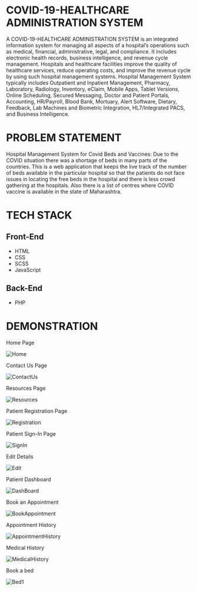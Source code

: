 # COVID-19-HEALTHCARE ADMINISTRATION SYSTEM
A COVID-19-HEALTHCARE ADMINISTRATION SYSTEM is an integrated information system for managing all aspects of a hospital’s operations such as medical, financial, administrative, legal, and compliance. It includes electronic health records, business intelligence, and revenue cycle management. Hospitals and healthcare facilities improve the quality of healthcare services, reduce operating costs, and improve the revenue cycle by using such hospital management systems. Hospital Management System typically includes Outpatient and Inpatient Management, Pharmacy, Laboratory, Radiology, Inventory, eClaim, Mobile Apps, Tablet Versions, Online Scheduling, Secured Messaging, Doctor and Patient Portals, Accounting, HR/Payroll, Blood Bank, Mortuary, Alert Software, Dietary, Feedback, Lab Machines and Biometric Integration, HL7/Integrated PACS, and Business Intelligence.

# PROBLEM STATEMENT
Hospital Management System for Covid
Beds and Vaccines:
Due to the COVID situation there was a shortage of beds in
many parts of the countries.
This is a web application that keeps the live track of the number of
beds available in the particular hospital so that the patients do
not face issues in locating the free beds in the hospital and there
is less crowd gathering at the hospitals.
Also there is a list of centres where COVID vaccine is
available in the state of Maharashtra.

# TECH STACK

## Front-End

* HTML
* CSS
* SCSS
* JavaScript

## Back-End

* PHP

# DEMONSTRATION

Home Page

![Home](https://user-images.githubusercontent.com/78092182/124178355-175d2d80-dacf-11eb-90e4-a9e01d14a841.png)

Contact Us Page

![ContactUs](https://user-images.githubusercontent.com/78092182/124178350-16c49700-dacf-11eb-85cd-8daf5452ce28.png)

Resources Page

![Resources](https://user-images.githubusercontent.com/78092182/124178362-188e5a80-dacf-11eb-98b9-932ef2fbd124.png)

Patient Registration Page

![Registration](https://user-images.githubusercontent.com/78092182/124178361-17f5c400-dacf-11eb-9d4a-2dc2e41d4995.png)

Patient Sign-In Page

![SignIn](https://user-images.githubusercontent.com/78092182/124178364-1926f100-dacf-11eb-9eda-eee1f9a1e250.png)

Edit Details

![Edit](https://user-images.githubusercontent.com/78092182/124179189-18428f00-dad0-11eb-9ce8-84410bfc160e.png)

Patient Dashboard

![DashBoard](https://user-images.githubusercontent.com/78092182/124178351-16c49700-dacf-11eb-95ea-5cf9f239cd00.png)

Book an Appointment

![BookAppointment](https://user-images.githubusercontent.com/78092182/124178349-162c0080-dacf-11eb-862a-379cc849133a.png)

Appointment History

![AppointmentHistory](https://user-images.githubusercontent.com/78092182/124178340-14623d00-dacf-11eb-9562-1cbb35666794.png)

Medical History

![MedicalHistory](https://user-images.githubusercontent.com/78092182/124178359-17f5c400-dacf-11eb-909e-45776dd66a47.png)

Book a bed

![Bed1](https://user-images.githubusercontent.com/78092182/124178345-15936a00-dacf-11eb-8813-f6ddfb85d34a.png)
